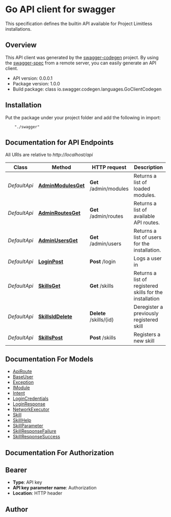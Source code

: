 # Go API client for swagger

This specification defines the builtin API available for Project Limitless installations.

## Overview
This API client was generated by the [swagger-codegen](https://github.com/swagger-api/swagger-codegen) project.  By using the [swagger-spec](https://github.com/swagger-api/swagger-spec) from a remote server, you can easily generate an API client.

- API version: 0.0.0.1
- Package version: 1.0.0
- Build package: class io.swagger.codegen.languages.GoClientCodegen

## Installation
Put the package under your project folder and add the following in import:
```
    "./swagger"
```

## Documentation for API Endpoints

All URIs are relative to *http://localhost/api*

Class | Method | HTTP request | Description
------------ | ------------- | ------------- | -------------
*DefaultApi* | [**AdminModulesGet**](docs/DefaultApi.md#adminmodulesget) | **Get** /admin/modules | Returns a list of loaded modules.
*DefaultApi* | [**AdminRoutesGet**](docs/DefaultApi.md#adminroutesget) | **Get** /admin/routes | Returns a list of available API routes.
*DefaultApi* | [**AdminUsersGet**](docs/DefaultApi.md#adminusersget) | **Get** /admin/users | Returns a list of users for the installation.
*DefaultApi* | [**LoginPost**](docs/DefaultApi.md#loginpost) | **Post** /login | Logs a user in
*DefaultApi* | [**SkillsGet**](docs/DefaultApi.md#skillsget) | **Get** /skills | Returns a list of registered skills for the installation
*DefaultApi* | [**SkillsIdDelete**](docs/DefaultApi.md#skillsiddelete) | **Delete** /skills/{id} | Deregister a previously registered skill
*DefaultApi* | [**SkillsPost**](docs/DefaultApi.md#skillspost) | **Post** /skills | Registers a new skill


## Documentation For Models

 - [ApiRoute](docs/ApiRoute.md)
 - [BaseUser](docs/BaseUser.md)
 - [Exception](docs/Exception.md)
 - [IModule](docs/IModule.md)
 - [Intent](docs/Intent.md)
 - [LoginCredentials](docs/LoginCredentials.md)
 - [LoginResponse](docs/LoginResponse.md)
 - [NetworkExecutor](docs/NetworkExecutor.md)
 - [Skill](docs/Skill.md)
 - [SkillHelp](docs/SkillHelp.md)
 - [SkillParameter](docs/SkillParameter.md)
 - [SkillResponseFailure](docs/SkillResponseFailure.md)
 - [SkillResponseSuccess](docs/SkillResponseSuccess.md)


## Documentation For Authorization


## Bearer

- **Type**: API key 
- **API key parameter name**: Authorization
- **Location**: HTTP header


## Author



